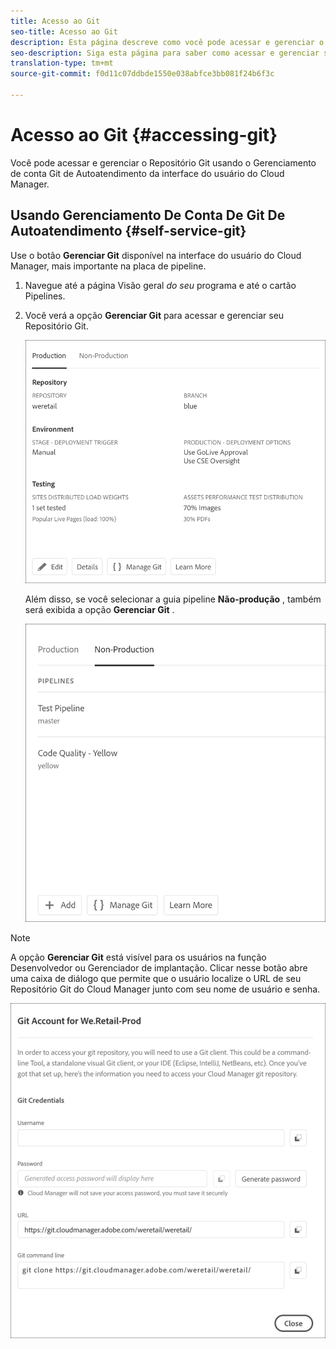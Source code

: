 ```yaml
---
title: Acesso ao Git
seo-title: Acesso ao Git
description: Esta página descreve como você pode acessar e gerenciar o repositório Git.
seo-description: Siga esta página para saber como acessar e gerenciar seu repositório Git.
translation-type: tm+mt
source-git-commit: f0d11c07ddbde1550e038abfce3bb081f24b6f3c

---
```



# Acesso ao Git {#accessing-git}

Você pode acessar e gerenciar o Repositório Git usando o Gerenciamento de conta Git de Autoatendimento da interface do usuário do Cloud Manager.

## Usando Gerenciamento De Conta De Git De Autoatendimento {#self-service-git}

Use o botão **Gerenciar Git** disponível na interface do usuário do Cloud Manager, mais importante na placa de pipeline.

1. Navegue até a página Visão geral *do seu* programa e até o cartão Pipelines.

1. Você verá a opção **Gerenciar Git** para acessar e gerenciar seu Repositório Git.

   ![](assets/manage-git1.png)

   Além disso, se você selecionar a guia pipeline **Não-produção** , também será exibida a opção **Gerenciar Git** .

   ![](assets/manage-git2.png)

>[!NOTE]
>A opção **Gerenciar Git** está visível para os usuários na função Desenvolvedor ou Gerenciador de implantação. Clicar nesse botão abre uma caixa de diálogo que permite que o usuário localize o URL de seu Repositório Git do Cloud Manager junto com seu nome de usuário e senha.

![](assets/manage-git3.png)




